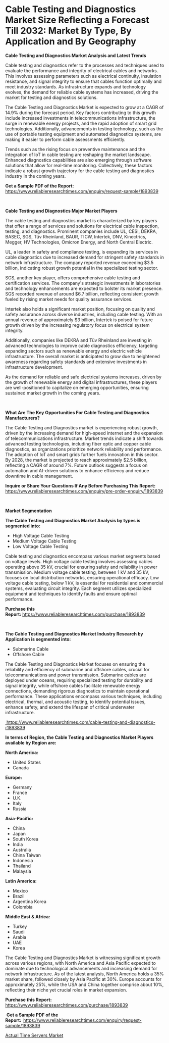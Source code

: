 <p><h1>Cable Testing and Diagnostics Market Size Reflecting a Forecast Till 2032: Market By Type, By Application and By Geography</h1></p><p><strong>Cable Testing and Diagnostics Market Analysis and Latest Trends</strong></p>
<p><p>Cable testing and diagnostics refer to the processes and techniques used to evaluate the performance and integrity of electrical cables and networks. This involves assessing parameters such as electrical continuity, insulation resistance, and signal integrity to ensure that cables function optimally and meet industry standards. As infrastructure expands and technology evolves, the demand for reliable cable systems has increased, driving the market for testing and diagnostics solutions.</p><p>The Cable Testing and Diagnostics Market is expected to grow at a CAGR of 14.9% during the forecast period. Key factors contributing to this growth include increased investments in telecommunications infrastructure, the surge in renewable energy projects, and the rapid adoption of smart grid technologies. Additionally, advancements in testing technology, such as the use of portable testing equipment and automated diagnostics systems, are making it easier to perform cable assessments efficiently.</p><p>Trends such as the rising focus on preventive maintenance and the integration of IoT in cable testing are reshaping the market landscape. Enhanced diagnostics capabilities are also emerging through software solutions that allow for real-time monitoring. Collectively, these factors indicate a robust growth trajectory for the cable testing and diagnostics industry in the coming years.</p></p>
<p><strong>Get a Sample PDF of the Report:&nbsp;</strong> <a href="https://www.reliableresearchtimes.com/enquiry/request-sample/1893839?utm_campaign=2457&utm_medium=2&utm_source=Github&utm_content=ia&utm_term=15022025&utm_id=cable-testing-and-diagnostics">https://www.reliableresearchtimes.com/enquiry/request-sample/1893839</a></p>
<p>&nbsp;</p>
<p><strong>Cable Testing and Diagnostics Major Market Players</strong></p>
<p><p>The cable testing and diagnostics market is characterized by key players that offer a range of services and solutions for electrical cable inspection, testing, and diagnostics. Prominent companies include UL, CESI, DEKRA, BASEC, SGS, Tüv Rheinland, BAUR, TICW, Intertek, DNV, Kinectrics, Megger, HV Technologies, Omicron Energy, and North Central Electric.</p><p>UL, a leader in safety and compliance testing, is expanding its services in cable diagnostics due to increased demand for stringent safety standards in network infrastructure. The company reported revenue exceeding $3.5 billion, indicating robust growth potential in the specialized testing sector.</p><p>SGS, another key player, offers comprehensive cable testing and certification services. The company's strategic investments in laboratories and technology enhancements are expected to bolster its market presence. SGS recorded revenue of around $6.7 billion, reflecting consistent growth fueled by rising market needs for quality assurance services.</p><p>Intertek also holds a significant market position, focusing on quality and safety assurance across diverse industries, including cable testing. With an annual revenue of approximately $3 billion, Intertek is poised for future growth driven by the increasing regulatory focus on electrical system integrity.</p><p>Additionally, companies like DEKRA and Tüv Rheinland are investing in advanced technologies to improve cable diagnostics efficiency, targeting expanding sectors such as renewable energy and electric vehicle infrastructure. The overall market is anticipated to grow due to heightened awareness regarding safety standards and extensive investments in infrastructure development.</p><p>As the demand for reliable and safe electrical systems increases, driven by the growth of renewable energy and digital infrastructures, these players are well-positioned to capitalize on emerging opportunities, ensuring sustained market growth in the coming years.</p></p>
<p>&nbsp;</p>
<p><strong>What Are The Key Opportunities For Cable Testing and Diagnostics Manufacturers?</strong></p>
<p><p>The Cable Testing and Diagnostics market is experiencing robust growth, driven by the increasing demand for high-speed internet and the expansion of telecommunications infrastructure. Market trends indicate a shift towards advanced testing technologies, including fiber optic and copper cable diagnostics, as organizations prioritize network reliability and performance. The adoption of IoT and smart grids further fuels innovation in this sector. By 2028, the market is projected to reach approximately $2.5 billion, reflecting a CAGR of around 7%. Future outlook suggests a focus on automation and AI-driven solutions to enhance efficiency and reduce downtime in cable management.</p></p>
<p><strong>Inquire or Share Your Questions If Any Before Purchasing This Report:</strong> <a href="https://www.reliableresearchtimes.com/enquiry/pre-order-enquiry/1893839?utm_campaign=2457&utm_medium=2&utm_source=Github&utm_content=ia&utm_term=15022025&utm_id=cable-testing-and-diagnostics">https://www.reliableresearchtimes.com/enquiry/pre-order-enquiry/1893839</a></p>
<p>&nbsp;</p>
<p><strong>Market Segmentation</strong></p>
<p><strong>The Cable Testing and Diagnostics Market Analysis by types is segmented into:</strong></p>
<p><ul><li>High Voltage Cable Testing</li><li>Medium Voltage Cable Testing</li><li>Low Voltage Cable Testing</li></ul></p>
<p><p>Cable testing and diagnostics encompass various market segments based on voltage levels. High voltage cable testing involves assessing cables operating above 35 kV, crucial for ensuring safety and reliability in power transmission. Medium voltage cable testing, between 1 kV and 35 kV, focuses on local distribution networks, ensuring operational efficacy. Low voltage cable testing, below 1 kV, is essential for residential and commercial systems, evaluating circuit integrity. Each segment utilizes specialized equipment and techniques to identify faults and ensure optimal performance.</p></p>
<p><strong>Purchase this Report:&nbsp;</strong><a href="https://www.reliableresearchtimes.com/purchase/1893839?utm_campaign=2457&utm_medium=2&utm_source=Github&utm_content=ia&utm_term=15022025&utm_id=cable-testing-and-diagnostics">https://www.reliableresearchtimes.com/purchase/1893839</a></p>
<p>&nbsp;</p>
<p><strong>The Cable Testing and Diagnostics Market Industry Research by Application is segmented into:</strong></p>
<p><ul><li>Submarine Cable</li><li>Offshore Cable</li></ul></p>
<p><p>The Cable Testing and Diagnostics Market focuses on ensuring the reliability and efficiency of submarine and offshore cables, crucial for telecommunications and power transmission. Submarine cables are deployed under oceans, requiring specialized testing for durability and signal integrity, while offshore cables facilitate renewable energy connections, demanding rigorous diagnostics to maintain operational performance. These applications encompass various techniques, including electrical, thermal, and acoustic testing, to identify potential issues, enhance safety, and extend the lifespan of critical underwater infrastructure.</p></p>
<p><a href="https://www.reliableresearchtimes.com/cable-testing-and-diagnostics-r1893839?utm_campaign=2457&utm_medium=2&utm_source=Github&utm_content=ia&utm_term=15022025&utm_id=cable-testing-and-diagnostics">&nbsp;https://www.reliableresearchtimes.com/cable-testing-and-diagnostics-r1893839</a></p>
<p><strong>In terms of Region, the Cable Testing and Diagnostics Market Players available by Region are:</strong></p>
<p>
    <p> <strong> North America: </strong>
        <ul>
            <li>United States</li>
            <li>Canada</li>
        </ul>
        </p> 
    <p> <strong> Europe: </strong>
        <ul>
            <li>Germany</li>
            <li>France</li>
            <li>U.K.</li>
            <li>Italy</li>
            <li>Russia</li>
        </ul>
        </p> 
    <p> <strong> Asia-Pacific: </strong>
        <ul>
            <li>China</li>
            <li>Japan</li>
            <li>South Korea</li>
            <li>India</li>
            <li>Australia</li>
            <li>China Taiwan</li>
            <li>Indonesia</li>
            <li>Thailand</li>
            <li>Malaysia</li>
        </ul>
        </p> 
    <p> <strong> Latin America: </strong>
        <ul>
            <li>Mexico</li>
            <li>Brazil</li>
            <li>Argentina Korea</li>
            <li>Colombia</li>
        </ul>
        </p> 
    <p> <strong> Middle East & Africa: </strong>
        <ul>
            <li>Turkey</li>
            <li>Saudi</li>
            <li>Arabia</li>
            <li>UAE</li>
            <li>Korea</li>
        </ul>
    </p>
    </p>
<p><p>The Cable Testing and Diagnostics Market is witnessing significant growth across various regions, with North America and Asia Pacific expected to dominate due to technological advancements and increasing demand for network infrastructure. As of the latest analysis, North America holds a 35% market share, followed closely by Asia Pacific at 30%. Europe accounts for approximately 25%, while the USA and China together comprise about 10%, reflecting their niche yet crucial roles in market expansion.</p></p>
<p><strong>Purchase this Report: </strong><a href="https://www.reliableresearchtimes.com/purchase/1893839?utm_campaign=2457&utm_medium=2&utm_source=Github&utm_content=ia&utm_term=15022025&utm_id=cable-testing-and-diagnostics">https://www.reliableresearchtimes.com/purchase/1893839</a></p>
<p>&nbsp;<strong>Get a Sample PDF of the Report:&nbsp;&nbsp;</strong><a href="https://www.reliableresearchtimes.com/enquiry/request-sample/1893839?utm_campaign=2457&utm_medium=2&utm_source=Github&utm_content=ia&utm_term=15022025&utm_id=cable-testing-and-diagnostics">https://www.reliableresearchtimes.com/enquiry/request-sample/1893839</a></p>
<p><strong></strong></p>
<p><p><a href="https://github.com/pelahotayabe/Market-Research-Report-List-1/blob/main/actual-time-servers-market.md?utm_campaign=2457&utm_medium=2&utm_source=Github&utm_content=ia&utm_term=15022025&utm_id=cable-testing-and-diagnostics">Actual Time Servers Market</a></p></p>